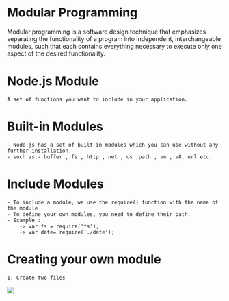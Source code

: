 # Modular Programming

Modular programming is a software design technique that emphasizes separating the functionality of a program into independent, interchangeable modules, such that each contains everything necessary to execute only one aspect of the desired functionality.

# Node.js Module

    A set of functions you want to include in your application.

# Built-in Modules

    - Node.js has a set of built-in modules which you can use without any further installation.
    - such as:- buffer , fs , http , net , os ,path , vm , v8, url etc.

# Include Modules

    - To include a module, we use the require() function with the name of the module
    - To define your own modules, you need to define their path.
    - Example :
        -> var fs = require('fs');
        -> var date= require('./date');

# Creating your own module

    1. Create two files
<img src="https://gitlab.com/bodhanshrestha/remote-work/-/raw/master/casd.PNG">
